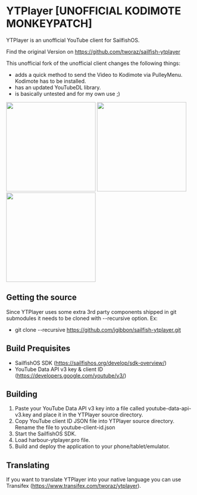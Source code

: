 YTPlayer [UNOFFICIAL KODIMOTE MONKEYPATCH]
=======

YTPlayer is an unofficial YouTube client for SailfishOS.

Find the original Version on https://github.com/tworaz/sailfish-ytplayer

This unofficial fork of the unofficial client changes the following things:
 - adds a quick method to send the Video to Kodimote via PulleyMenu. Kodimote has to be installed.
 - has an updated YouTubeDL library.
 - is basically untested and for my own use ;)


<div class="row">
<img width="240px" src="https://raw.githubusercontent.com/tworaz/sailfish-ytplayer/master/artwork/screenshots/20150915210645.jpg" />
<img width="240px" src="https://raw.githubusercontent.com/tworaz/sailfish-ytplayer/master/artwork/screenshots/20150915210731.jpg" />
<img width="240px" src="https://raw.githubusercontent.com/tworaz/sailfish-ytplayer/master/artwork/screenshots/20150915210805.jpg" />
</div>

Getting the source
------------------

Since YTPlayer uses some extra 3rd party components shipped in git submodules it needs to be cloned with --recursive option. Ex:

- git clone --recursive https://github.com/jgibbon/sailfish-ytplayer.git

Build Prequisites
-----------------

- SailfishOS SDK (https://sailfishos.org/develop/sdk-overview/)
- YouTube Data API v3 key & client ID (https://developers.google.com/youtube/v3/)

Building
--------

1. Paste your YouTube Data API v3 key into a file called youtube-data-api-v3.key and
   place it in the YTPlayer source directory.
2. Copy YouTube client ID JSON file into YTPlayer source directory. Rename the file to
   youtube-client-id.json
3. Start the SailfishOS SDK.
4. Load harbour-ytplayer.pro file.
5. Build and deploy the application to your phone/tablet/emulator.

Translating
-----------

If you want to translate YTPlayer into your native language you can use Transifex (https://www.transifex.com/tworaz/ytplayer).
